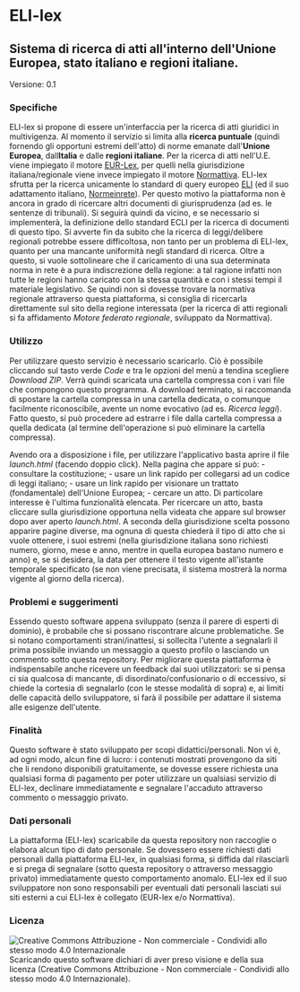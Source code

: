 # ELI-lex
## Sistema di ricerca di atti all'interno dell'Unione Europea, stato italiano e regioni italiane.
Versione: 0.1

### Specifiche
ELI-lex si propone di essere un'interfaccia per la ricerca di atti giuridici in multivigenza. Al momento il servizio si limita alla **ricerca puntuale** (quindi fornendo gli opportuni estremi dell'atto) di norme emanate dall'**Unione Europea**, dall**Italia** e dalle **regioni italiane**.
Per la ricerca di atti nell'U.E. viene impiegato il motore [EUR-Lex](https://eur-lex.europa.eu/homepage.html), per quelli nella giurisdizione italiana/regionale viene invece impiegato il motore [Normattiva](https://www.normattiva.it/).
ELI-lex sfrutta per la ricerca unicamente lo standard di query europeo [ELI](https://eur-lex.europa.eu/eli-register/about.html) (ed il suo adattamento italiano, [Normeinrete](https://www.agid.gov.it/sites/default/files/repository_files/linee_guida/linee_guida_marcatura_documenti_normativi_0.pdf)). Per questo motivo la piattaforma non è ancora in grado di ricercare altri documenti di giurisprudenza (ad es. le sentenze di tribunali). Si seguirà quindi da vicino, e se necessario si implementerà, la definizione dello standard ECLI per la ricerca di documenti di questo tipo.
Si avverte fin da subito che la ricerca di leggi/delibere regionali potrebbe essere difficoltosa, non tanto per un problema di ELI-lex, quanto per una mancante uniformità negli standard di ricerca. Oltre a questo, si vuole sottolineare che il caricamento di una sua determinata norma in rete è a pura indiscrezione della regione: a tal ragione infatti non tutte le regioni hanno caricato con la stessa quantità e con i stessi tempi il materiale legislativo. Se quindi non si dovesse trovare la normativa regionale attraverso questa piattaforma, si consiglia di ricercarla direttamente sul sito della regione interessata (per la ricerca di atti regionali si fa affidamento *Motore federato regionale*, sviluppato da Normattiva).

### Utilizzo
Per utilizzare questo servizio è necessario scaricarlo. Ciò è possibile cliccando sul tasto verde *Code* e tra le opzioni del menù a tendina scegliere *Download ZIP*. 
Verrà quindi scaricata una cartella compressa con i vari file che compongono questo programma. 
A download terminato, si raccomanda di spostare la cartella compressa in una cartella dedicata, o comunque facilmente riconoscibile, avente un nome evocativo (ad es. *Ricerca leggi*). Fatto questo, si può procedere ad estrarre i file dalla cartella compressa a quella dedicata (al termine dell'operazione si può eliminare la cartella compressa).

Avendo ora a disposizione i file, per utilizzare l'applicativo basta aprire il file *launch.html* (facendo doppio click).
Nella pagina che appare si può: 
    - consultare la costituzione; 
    - usare un link rapido per collegarsi ad un codice di leggi italiano; 
    - usare un link rapido per visionare un trattato (fondamentale) dell'Unione Europea; 
    - cercare un atto.
Di particolare interesse è l'ultima funzionalità elencata. Per ricercare un atto, basta cliccare sulla giurisdizione opportuna nella videata che appare sul browser dopo aver aperto *launch.html*. A seconda della giurisdizione scelta possono apparire pagine diverse, ma ognuna di questa chiederà il tipo di atto che si vuole ottenere, i suoi estremi (nella giurisdizione italiana sono richiesti numero, giorno, mese e anno, mentre in quella europea bastano numero e anno) e, se si desidera, la data per ottenere il testo vigente all'istante temporale specificato (se non viene precisata, il sistema mostrerà la norma vigente al giorno della ricerca).

### Problemi e suggerimenti
Essendo questo software appena sviluppato (senza il parere di esperti di dominio), è probabile che si possano riscontrare alcune problematiche. Se si notano comportamenti strani/inattesi, si sollecita l'utente a segnalarli il prima possibile inviando un messaggio a questo profilo o lasciando un commento sotto questa repository.
Per migliorare questa piattaforma è indispensabile anche ricevere un feedback dai suoi utilizzatori: se si pensa ci sia qualcosa di mancante, di disordinato/confusionario o di eccessivo, si chiede la cortesia di segnalarlo (con le stesse modalità di sopra) e, ai limiti delle capacità dello sviluppatore, si farà il possibile per adattare il sistema alle esigenze dell'utente.

### Finalità
Questo software è stato sviluppato per scopi didattici/personali. Non vi è, ad ogni modo, alcun fine di lucro: i contenuti mostrati provengono da siti che li rendono disponibili gratuitamente, se dovesse essere richiesta una qualsiasi forma di pagamento per poter utilizzare un qualsiasi servizio di ELI-lex, declinare immediatamente e segnalare l'accaduto attraverso commento o messaggio privato.

### Dati personali
La piattaforma (ELI-lex) scaricabile da questa repository non raccoglie o elabora alcun tipo di dato personale. Se dovessero essere richiesti dati personali dalla piattaforma ELI-lex, in qualsiasi forma, si diffida dal rilasciarli e si prega di segnalare (sotto questa repository o attraverso messaggio privato) immediatamente questo comportamento anomalo.
ELI-lex ed il suo sviluppatore non sono responsabili per eventuali dati personali lasciati sui siti esterni a cui ELI-lex è collegato (EUR-lex e/o Normattiva).

### Licenza
![Creative Commons Attribuzione - Non commerciale - Condividi allo stesso modo 4.0 Internazionale](https://i.creativecommons.org/l/by-nc-sa/4.0/80x15.png)
Scaricando questo software dichiari di aver preso visione e della sua licenza (Creative Commons Attribuzione - Non commerciale - Condividi allo stesso modo 4.0 Internazionale).